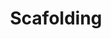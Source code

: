 ---
layout: prop
title: Scafolding
categories: staging
images: ["assets/staging/scafolding/Scafolding.JPG"]
desc: null
---